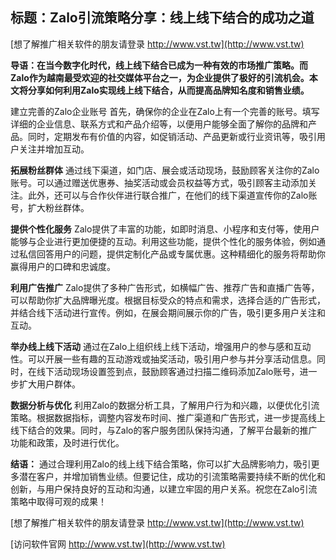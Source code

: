 ## **标题：Zalo引流策略分享：线上线下结合的成功之道**

[想了解推广相关软件的朋友请登录 http://www.vst.tw](http://www.vst.tw)

**导语：在当今数字化时代，线上线下结合已成为一种有效的市场推广策略。而Zalo作为越南最受欢迎的社交媒体平台之一，为企业提供了极好的引流机会。本文将分享如何利用Zalo实现线上线下结合，从而提高品牌知名度和销售业绩。**

建立完善的Zalo企业账号
首先，确保你的企业在Zalo上有一个完善的账号。填写详细的企业信息、联系方式和产品介绍等，以便用户能够全面了解你的品牌和产品。同时，定期发布有价值的内容，如促销活动、产品更新或行业资讯等，吸引用户关注并增加互动。

**拓展粉丝群体**
通过线下渠道，如门店、展会或活动现场，鼓励顾客关注你的Zalo账号。可以通过赠送优惠券、抽奖活动或会员权益等方式，吸引顾客主动添加关注。此外，还可以与合作伙伴进行联合推广，在他们的线下渠道宣传你的Zalo账号，扩大粉丝群体。

**提供个性化服务**
Zalo提供了丰富的功能，如即时消息、小程序和支付等，使用户能够与企业进行更加便捷的互动。利用这些功能，提供个性化的服务体验，例如通过私信回答用户的问题，提供定制化产品或专属优惠。这种精细化的服务将帮助你赢得用户的口碑和忠诚度。

**利用广告推广**
Zalo提供了多种广告形式，如横幅广告、推荐广告和直播广告等，可以帮助你扩大品牌曝光度。根据目标受众的特点和需求，选择合适的广告形式，并结合线下活动进行宣传。例如，在展会期间展示你的广告，吸引更多用户关注和互动。

**举办线上线下活动**
通过在Zalo上组织线上线下活动，增强用户的参与感和互动性。可以开展一些有趣的互动游戏或抽奖活动，吸引用户参与并分享活动信息。同时，在线下活动现场设置签到点，鼓励顾客通过扫描二维码添加Zalo账号，进一步扩大用户群体。

**数据分析与优化**
利用Zalo的数据分析工具，了解用户行为和兴趣，以便优化引流策略。根据数据指标，调整内容发布时间、推广渠道和广告形式，进一步提高线上线下结合的效果。同时，与Zalo的客户服务团队保持沟通，了解平台最新的推广功能和政策，及时进行优化。

**结语：**
通过合理利用Zalo的线上线下结合策略，你可以扩大品牌影响力，吸引更多潜在客户，并增加销售业绩。但要记住，成功的引流策略需要持续不断的优化和创新，与用户保持良好的互动和沟通，以建立牢固的用户关系。祝您在Zalo引流策略中取得可观的成果！

[想了解推广相关软件的朋友请登录 http://www.vst.tw](http://www.vst.tw)


[访问软件官网 http://www.vst.tw](http://www.vst.tw)
